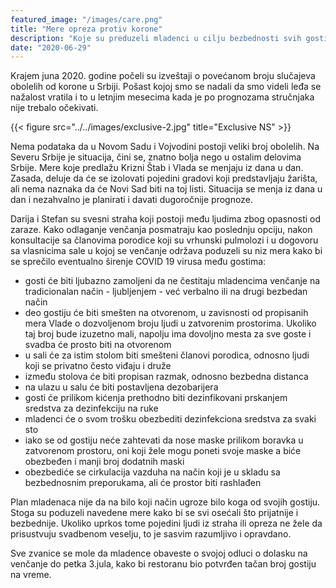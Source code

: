 ```yaml
---
featured_image: "/images/care.png"
title: "Mere opreza protiv korone"
description: "Koje su preduzeli mladenci u cilju bezbednosti svih gostiju"
date: "2020-06-29"
---
```


 Krajem juna 2020. godine počeli su izveštaji o povećanom broju slučajeva obolelih od korone u Srbiji. 
 Pošast kojoj smo se nadali da smo videli leđa se nažalost vratila i to u letnjim mesecima 
 kada je po prognozama stručnjaka nije trebalo očekivati. 


{{< figure src="../../images/exclusive-2.jpg" title="Exclusive NS" >}}

 Nema podataka da u Novom Sadu i Vojvodini postoji veliki broj obolelih. Na Severu Srbije je situacija, čini se, znatno bolja nego u ostalim delovima Srbije. 
 Mere koje predlažu Krizni Štab i Vlada se menjaju iz dana u dan. Zasada, deluje da će se izolovati pojedini gradovi koji predstavljaju žarišta, ali nema naznaka da će Novi Sad biti na toj listi.
 Situacija se menja iz dana u dan i nezahvalno je planirati i davati dugoročnije prognoze.

 Darija i Stefan su svesni straha koji postoji među ljudima zbog opasnosti od zaraze. Kako odlaganje venčanja posmatraju kao poslednju opciju, 
 nakon konsultacije sa članovima porodice koji su vrhunski pulmolozi i u dogovoru sa vlasnicima sale u kojoj se venčanje održava poduzeli su niz mera kako bi se sprečilo
 eventualno širenje COVID 19 virusa među gostima:

 - gosti će biti ljubazno zamoljeni da ne čestitaju mladencima venčanje na tradicionalan način - ljubljenjem - već verbalno ili na drugi bezbedan način
 - deo gostiju će biti smešten na otvorenom, u zavisnosti od propisanih mera Vlade o dozvoljenom broju ljudi u zatvorenim prostorima. Ukoliko taj broj bude izuzetno mali, 
 napolju ima dovoljno mesta za sve goste i svadba će prosto biti na otvorenom
 - u sali će za istim stolom biti smešteni članovi porodica, odnosno ljudi koji se privatno često viđaju i druže
 - između stolova će biti propisan razmak, odnosno bezbedna distanca
 - na ulazu u salu će biti postavljena dezobarijera
 - gosti će prilikom kićenja prethodno biti dezinfikovani prskanjem sredstva za dezinfekciju na ruke
 - mladenci će o svom trošku obezbediti dezinfekciona sredstva za svaki sto
 - iako se od gostiju neće zahtevati da nose maske prilikom boravka u zatvorenom prostoru, oni koji žele mogu poneti svoje maske a biće obezbeđen i manji broj dodatnih maski
 - obezbediće se cirkulacija vazduha na način koji je u skladu sa bezbednosnim preporukama, ali će prostor biti rashlađen

 Plan mladenaca nije da na bilo koji način ugroze bilo koga od svojih gostiju. Stoga su poduzeli navedene mere kako bi se svi osećali što prijatnije i bezbednije.
 Ukoliko uprkos tome pojedini ljudi iz straha ili opreza ne žele da prisustvuju svadbenom veselju, to je sasvim razumljivo i opravdano.
 
 Sve zvanice se mole da mladence obaveste o svojoj odluci o dolasku na venčanje do petka 3.jula, kako bi restoranu bio potvrđen tačan broj gostiju na vreme. 
